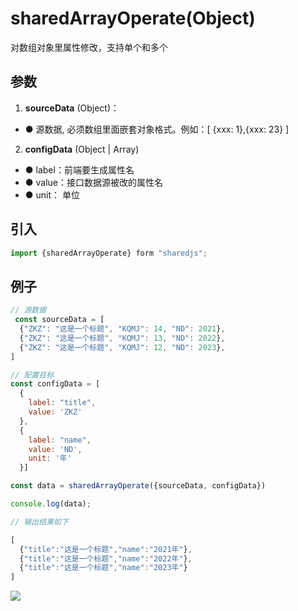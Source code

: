 # sharedArrayOperate(Object)

对数组对象里属性修改，支持单个和多个

## 参数

1. **sourceData** (Object)：
  - ● 源数据, 必须数组里面嵌套对象格式。例如：[ {xxx: 1},{xxx: 23} ]
2. **configData** (Object | Array)
  - ● label：前端要生成属性名
  - ● value：接口数据源被改的属性名
  - ● unit： 单位

## 引入

```javascript
import {sharedArrayOperate} form "sharedjs";
```

## 例子

```javascript
// 源数据
 const sourceData = [
  {"ZKZ": "这是一个标题", "KQMJ": 14, "ND": 2021},
  {"ZKZ": "这是一个标题", "KQMJ": 13, "ND": 2022},
  {"ZKZ": "这是一个标题", "KQMJ": 12, "ND": 2023},
]

// 配置目标
const configData = [
  {
    label: "title",
    value: 'ZKZ'
  },
  {
    label: "name",
    value: 'ND',
    unit: '年'
  }]

const data = sharedArrayOperate({sourceData, configData})

console.log(data);

// 输出结果如下

[
  {"title":"这是一个标题","name":"2021年"},
  {"title":"这是一个标题","name":"2022年"},
  {"title":"这是一个标题","name":"2023年"}
]
```
[//]: # (![]&#40;/static/markdown/sharedArrayOperate-1.png&#41;)
![](/SharedJS/markdown/sharedArrayOperate-1.png)


